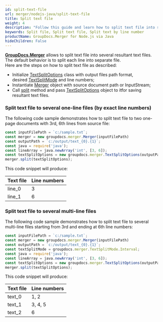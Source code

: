 ```yaml
---
id: split-text-file
url: merger/nodejs-java/split-text-file
title: Split text file
weight: 4
description: "Follow this guide and learn how to split text file into several resultant files using GroupDocs.Merger for Node.js via Java API."
keywords: Split file, Split text file, Split text by line number
productName: GroupDocs.Merger for Node.js via Java
hideChildren: False
---
```

[**GroupDocs.Merger**](https://products.groupdocs.com/merger/nodejs-java) allows to split text file into several resultant text files. The default behavior is to split each line into separate file.  
Here are the steps on how to split text file as described:

*   Initialize [TextSplitOptions](https://reference.groupdocs.com/java/merger/com.groupdocs.merger.domain.options/TextSplitOptions) class with output files path format, desired [TextSplitMode](https://reference.groupdocs.com/java/merger/com.groupdocs.merger.domain.options/TextSplitMode) and line numbers;
*   Instantiate [Merger](https://reference.groupdocs.com/java/merger/com.groupdocs.merger/Merger) object with source document path or InputStream;
*   Call [split](https://reference.groupdocs.com/java/merger/com.groupdocs.merger/Merger#split(com.groupdocs.merger.domain.options.interfaces.ITextSplitOptions)) method and pass [TextSplitOptions](https://reference.groupdocs.com/java/merger/com.groupdocs.merger.domain.options/TextSplitOptions) object to itfor saving resultant text files.

### Split text file to several one-line files (by exact line numbers)

The following code sample demonstrates how to split text file to two one-page documents with 3rd, 6th lines from source file:

```js
const inputFilePath = `c:/sample.txt`;
const merger = new groupdocs.merger.Merger(inputFilePath)
const outputPath = `c:/output/text_{0}.{1}`;
const java = require('java');
const lineArray = java.newArray('int', [3, 6]);
const textSplitOptions = new groupdocs.merger.TextSplitOptions(outputPath, lineArray);
merger.split(textSplitOptions);
```

This code snippet will produce:

| Text file | Line numbers |
| --- | --- |
| line_0 | 3 |
| line_1 | 6 |

### Split text file to several multi-line files 

The following code sample demonstrates how to split text file to several multi-line files starting from 3rd and ending at 6th line numbers:

```js
const inputFilePath = `c:/sample.txt`;
const merger = new groupdocs.merger.Merger(inputFilePath)
const outputPath = `c:/output/text_{0}.{1}`;
const textSplitMode = groupdocs.merger.TextSplitMode.Interval;
const java = require('java');
const lineArray = java.newArray('int', [3, 6]);
const textSplitOptions = new groupdocs.merger.TextSplitOptions(outputPath, textSplitMode, lineArray);
merger.split(textSplitOptions);
```

This code snippet will produce:

| Text file | Line numbers |
| --- | --- |
| text_0 | 1, 2 |
| text_1 | 3, 4, 5 |
| text_2 | 6 |


